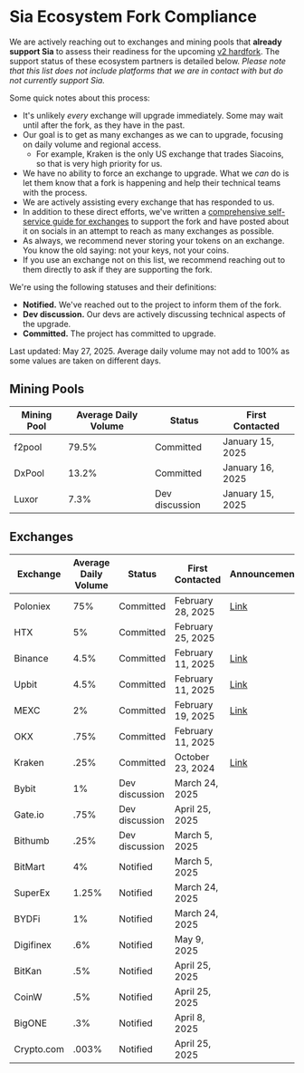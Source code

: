 # Sia Ecosystem Fork Compliance

We are actively reaching out to exchanges and mining pools that **already support Sia** to assess their readiness for the upcoming [v2 hardfork](broken-reference). The support status of these ecosystem partners is detailed below. _Please note that this list does not include platforms that we are in contact with but do not currently support Sia._

Some quick notes about this process:

* It's unlikely _every_ exchange will upgrade immediately. Some may wait until after the fork, as they have in the past.
* Our goal is to get as many exchanges as we can to upgrade, focusing on daily volume and regional access.
  * For example, Kraken is the only US exchange that trades Siacoins, so that is very high priority for us.
* We have no ability to force an exchange to upgrade. What we _can_ do is let them know that a fork is happening and help their technical teams with the process.
* We are actively assisting every exchange that has responded to us.
* In addition to these direct efforts, we've written a [comprehensive self-service guide for exchanges](https://docs.sia.tech/navigating-the-v2-hardfork/exchanges) to support the fork and have posted about it on socials in an attempt to reach as many exchanges as possible.
* As always, we recommend never storing your tokens on an exchange. You know the old saying: not your keys, not your coins.
* If you use an exchange not on this list, we recommend reaching out to them directly to ask if they are supporting the fork.

We're using the following statuses and their definitions:

* **Notified.** We've reached out to the project to inform them of the fork.
* **Dev discussion.** Our devs are actively discussing technical aspects of the upgrade.
* **Committed.** The project has committed to upgrade.

Last updated: May 27, 2025. Average daily volume may not add to 100% as some values are taken on different days.

## Mining Pools

| Mining Pool | Average Daily Volume | Status         | First Contacted  |
| ----------- | -------------------- | -------------- | ---------------- |
| f2pool      | 79.5%                | Committed      | January 15, 2025 |
| DxPool      | 13.2%                | Committed      | January 16, 2025 |
| Luxor       | 7.3%                 | Dev discussion | January 15, 2025 |

## Exchanges

| Exchange   | Average Daily Volume | Status         | First Contacted   | Announcement                                                                                                                                                                        |
| ---------- | -------------------- | -------------- | ----------------- | ----------------------------------------------------------------------------------------------------------------------------------------------------------------------------------- |
| Poloniex   | 75%                  | Committed      | February 28, 2025 | [Link](https://support.poloniex.com/hc/en-us/articles/32444388472215-Poloniex-to-Support-the-Siacoin-SC-Network-Upgrade)                                                            |
| HTX        | 5%                   | Committed      | February 25, 2025 |                                                                                                                                                                                     |
| Binance    | 4.5%                 | Committed      | February 11, 2025 | [Link](https://www.binance.com/en/support/announcement/detail/1b65fe7b88d34ed5b259dfa56d53ca25?utm_source=AnnouncementTG\&utm_medium=GlobalCommunity\&utm_campaign=AnnouncementBot) |
| Upbit      | 4.5%                 | Committed      | February 11, 2025 | [Link](https://www.panewslab.com/en/articles/fvx2ilom)                                                                                                                              |
| MEXC       | 2%                   | Committed      | February 19, 2025 | [Link](https://www.mexc.com/support/articles/17827791524227)                                                                                                                        |
| OKX        | .75%                 | Committed      | February 11, 2025 |                                                                                                                                                                                     |
| Kraken     | .25%                 | Committed      | October 23, 2024  | [Link](https://status.kraken.com/incidents/h0sqj1188drp)                                                                                                                            |
| Bybit      | 1%                   | Dev discussion | March 24, 2025    |                                                                                                                                                                                     |
| Gate.io    | .75%                 | Dev discussion | April 25, 2025    |                                                                                                                                                                                     |
| Bithumb    | .25%                 | Dev discussion | March 5, 2025     |                                                                                                                                                                                     |
| BitMart    | 4%                   | Notified       | March 5, 2025     |                                                                                                                                                                                     |
| SuperEx    | 1.25%                | Notified       | March 24, 2025    |                                                                                                                                                                                     |
| BYDFi      | 1%                   | Notified       | March 24, 2025    |                                                                                                                                                                                     |
| Digifinex  | .6%                  | Notified       | May 9, 2025       |                                                                                                                                                                                     |
| BitKan     | .5%                  | Notified       | April 25, 2025    |                                                                                                                                                                                     |
| CoinW      | .5%                  | Notified       | April 25, 2025    |                                                                                                                                                                                     |
| BigONE     | .3%                  | Notified       | April 8, 2025     |                                                                                                                                                                                     |
| Crypto.com | .003%                | Notified       | April 25, 2025    |                                                                                                                                                                                     |
